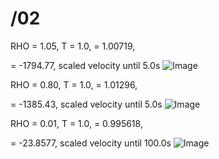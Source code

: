 # /02

RHO = 1.05, T = 1.0, <T> = 1.00719, <P> = -1794.77, scaled velocity until 5.0s
![Image](https://github.com/user-attachments/assets/eb940550-d80e-4c94-b20a-ac4217a560a5)

RHO = 0.80, T = 1.0, <T> = 1.01296, <P> = -1385.43, scaled velocity until 5.0s
![Image](https://github.com/user-attachments/assets/f0665e2f-8254-4d3c-92f2-a1c263f09844)

RHO = 0.01, T = 1.0, <T> = 0.995618, <P> = -23.8577, scaled velocity until 100.0s
![Image](https://github.com/user-attachments/assets/c0244a2a-c793-4aa2-a632-fe959bd8a74c)
